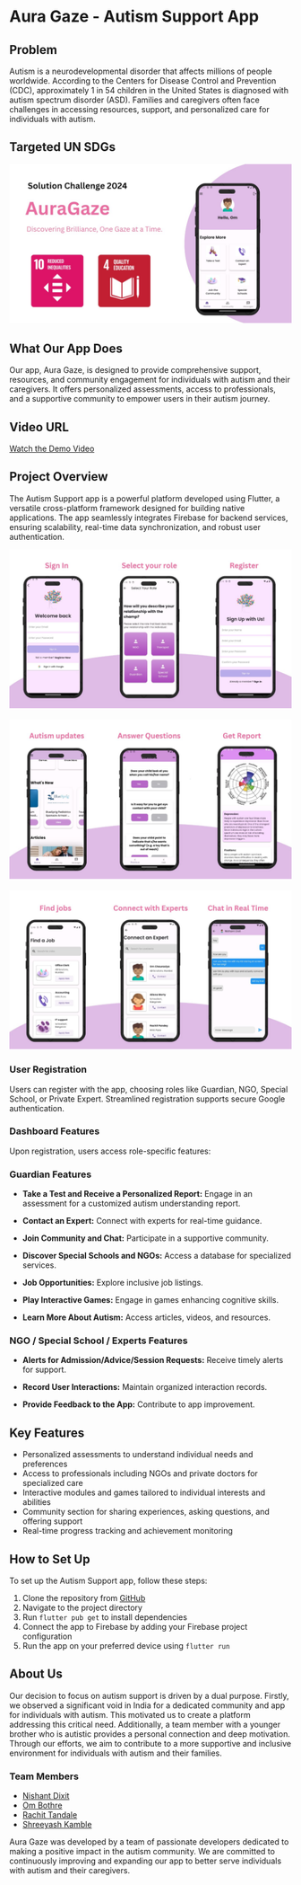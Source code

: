 # Aura Gaze - Autism Support App

## Problem
Autism is a neurodevelopmental disorder that affects millions of people worldwide. According to the Centers for Disease Control and Prevention (CDC), approximately 1 in 54 children in the United States is diagnosed with autism spectrum disorder (ASD). Families and caregivers often face challenges in accessing resources, support, and personalized care for individuals with autism.

## Targeted UN SDGs

![SDGs](assets/sdg.jpg)

## What Our App Does
Our app, Aura Gaze, is designed to provide comprehensive support, resources, and community engagement for individuals with autism and their caregivers. It offers personalized assessments, access to professionals, and a supportive community to empower users in their autism journey.

## Video URL
[Watch the Demo Video](insert_youtube_url_here)

## Project Overview

The Autism Support app is a powerful platform developed using Flutter, a versatile cross-platform framework designed for building native applications. The app seamlessly integrates Firebase for backend services, ensuring scalability, real-time data synchronization, and robust user authentication.

![app3](assets/app3.jpg)
<br></br>
![app2](assets/app2.jpg)
<br></br>
![app](assets/app1.jpg)

### User Registration

Users can register with the app, choosing roles like Guardian, NGO, Special School, or Private Expert. Streamlined registration supports secure Google authentication.

### Dashboard Features

Upon registration, users access role-specific features:

### Guardian Features

- **Take a Test and Receive a Personalized Report:** Engage in an assessment for a customized autism understanding report.

- **Contact an Expert:** Connect with experts for real-time guidance.

- **Join Community and Chat:** Participate in a supportive community.

- **Discover Special Schools and NGOs:** Access a database for specialized services.

- **Job Opportunities:** Explore inclusive job listings.

- **Play Interactive Games:** Engage in games enhancing cognitive skills.

- **Learn More About Autism:** Access articles, videos, and resources.

### NGO / Special School / Experts Features

- **Alerts for Admission/Advice/Session Requests:** Receive timely alerts for support.

- **Record User Interactions:** Maintain organized interaction records.

- **Provide Feedback to the App:** Contribute to app improvement.

## Key Features
- Personalized assessments to understand individual needs and preferences
- Access to professionals including NGOs and private doctors for specialized care
- Interactive modules and games tailored to individual interests and abilities
- Community section for sharing experiences, asking questions, and offering support
- Real-time progress tracking and achievement monitoring

## How to Set Up
To set up the Autism Support app, follow these steps:
1. Clone the repository from [GitHub](https://github.com/nishaaannnt/solution-2024.git)
2. Navigate to the project directory
3. Run `flutter pub get` to install dependencies
4. Connect the app to Firebase by adding your Firebase project configuration
5. Run the app on your preferred device using `flutter run`

## About Us
Our decision to focus on autism support is driven by a dual purpose. Firstly, we observed a significant void in India for a dedicated community and app for individuals with autism. This motivated us to create a platform addressing this critical need. Additionally, a team member with a younger brother who is autistic provides a personal connection and deep motivation. Through our efforts, we aim to contribute to a more supportive and inclusive environment for individuals with autism and their families.

### Team Members
- [Nishant Dixit](https://github.com/nishaaannnt/solution-2024.git)
- [Om Bothre](https://github.com/ombothre)
- [Rachit Tandale](https://github.com/racchittt)
- [Shreeyash Kamble](https://github.com/Shreeyash1202)

Aura Gaze was developed by a team of passionate developers dedicated to making a positive impact in the autism community. We are committed to continuously improving and expanding our app to better serve individuals with autism and their caregivers.
